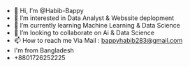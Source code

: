 - 👋 Hi, I’m @Habib-Bappy
- 👀 I’m interested in Data Analyst & Webssite deplopment
- 🌱 I’m currently learning Machine Learning & Data Science 
- 💞️ I’m looking to collaborate on Ai & Data Science 
- 📫 How to reach me Via Mail : bappyhabib283@gmail.com
- I'm from Bangladesh
- +8801726252225
<!---
Habib-Bappy-1996/Habib-Bappy-1996 is a ✨ special ✨ repository because its `README.md` (this file) appears on your GitHub profile.
You can click the Preview link to take a look at your changes.
--->
